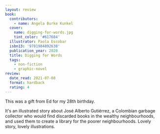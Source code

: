 ```yaml
---
layout: review
book:
  contributors:
    - name: Angela Burke Kunkel
  cover:
    name: digging-for-words.jpg
    tint_color: '#617684'
  illustrator: Paola Escobar
  isbn13: '9781984892638'
  publication_year: 2020
  title: Digging for Words
  tags:
    - non-fiction
    - graphic-novel
review:
  date_read: 2021-07-08
  format: hardback
  rating: 4
---
```


This was a gift from Ed for my 28th birthday.

It's an illustrated story about José Alberto Gutiérrez, a Colombian garbage collector who would find discarded books in the wealthy neighbourhoods, and used them to create a library for the poorer neighbourhoods.
Lovely story, lovely illustrations.
